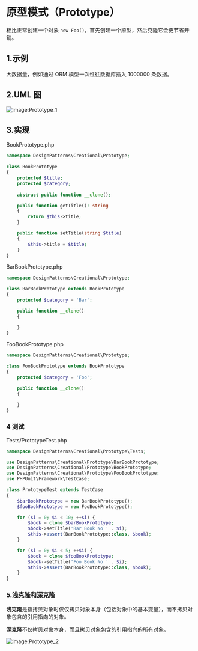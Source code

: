 # 原型模式（Prototype）

相比正常创建一个对象 `new Foo()`，首先创建一个原型，然后克隆它会更节省开销。

## 1.示例

大数据量，例如通过 ORM 模型一次性往数据库插入 1000000 条数据。

## 2.UML 图

![image:Prototype_1](https://github.com/TomatoZ7/notes-of-tz/blob/master/Programming/DesignPatterns/images/Prototype_1.jpg)

## 3.实现

BookPrototype.php

```php
namespace DesignPatterns\Creational\Prototype;

class BookPrototype
{
    protected $title;
    protected $category;
    
    abstract public function __clone();

    public function getTitle(): string
    {
        return $this->title;
    }

    public function setTitle(string $title)
    {
        $this->title = $title;
    }
}
```

BarBookPrototype.php

```php
namespace DesignPatterns\Creational\Prototype;

class BarBookPrototype extends BookPrototype
{
    protected $category = 'Bar';

    public function __clone()
    {

    }
}
```

FooBookPrototype.php

```php
namespace DesignPatterns\Creational\Prototype;

class FooBookPrototype extends BookPrototype
{
    protected $category = 'Foo';

    public function __clone()
    {

    }
}
```

### 4 测试

Tests/PrototypeTest.php

```php
namespace DesignPatterns\Creational\Prototype\Tests;

use DesignPatterns\Creational\Prototype\BarBookPrototype;
use DesignPatterns\Creational\Prototype\BookPrototype;
use DesignPatterns\Creational\Prototype\FooBookPrototype;
use PHPUnit\Framework\TestCase;

class PrototypeTest extends TestCase
{
    $barBookPrototype = new BarBookPrototype();
    $fooBookPrototype = new FooBookPrototype();

    for ($i = 0; $i < 10; ++$i) {
        $book = clone $barBookPrototype;
        $book->setTitle('Bar Book No ' . $i);
        $this->assert(BarBookPrototype::class, $book);
    }

    for ($i = 0; $i < 5; ++$i) {
        $book = clone $fooBookPrototype;
        $book->setTitle('Foo Book No ' . $i);
        $this->assert(BarBookPrototype::class, $book);
    }
}
```

### 5.浅克隆和深克隆

**浅克隆**是指拷贝对象时仅仅拷贝对象本身（包括对象中的基本变量），而不拷贝对象包含的引用指向的对象。

**深克隆**不仅拷贝对象本身，而且拷贝对象包含的引用指向的所有对象。

![image:Prototype_2](https://github.com/TomatoZ7/notes-of-tz/blob/master/Programming/DesignPatterns/images/Prototype_2.jpg)
